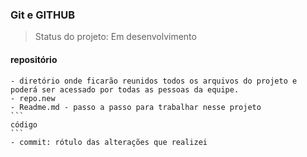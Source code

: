 ### Git e GITHUB

> Status do projeto: Em desenvolvimento

#### repositório
	- diretório onde ficarão reunidos todos os arquivos do projeto e poderá ser acessado por todas as pessoas da equipe.
	- repo.new
	- Readme.md - passo a passo para trabalhar nesse projeto
	```
	código
	```
	- commit: rótulo das alterações que realizei
